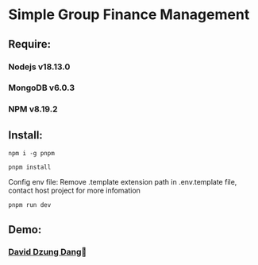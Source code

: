 # Simple Group Finance Management

## Require:

### Nodejs v18.13.0
### MongoDB v6.0.3
### NPM v8.19.2

## Install:

`npm i -g pnpm`

`pnpm install`

Config env file: Remove .template extension path in .env.template file, contact host project for more infomation

`pnpm run dev`

## Demo:

### [David Dzung Dang](https://www.facebook.com/dzungdang.IT):whale:
